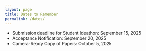 ```yaml
---
layout: page
title: Dates to Remember
permalink: /dates/
---
```


- Submission deadline for Student Ideathon: September 15, 2025
- Acceptance Notification: September 20, 2025
- Camera-Ready Copy of Papers: October 5, 2025
